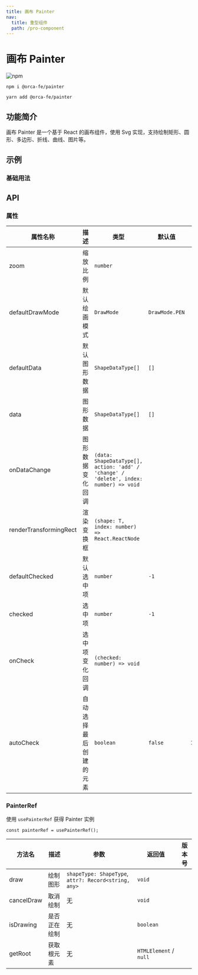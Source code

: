 ```yaml
---
title: 画布 Painter
nav:
  title: 重型组件
  path: /pro-component
---
```


# 画布 Painter

![npm](https://img.shields.io/npm/v/@orca-fe/painter.svg)

`npm i @orca-fe/painter`

`yarn add @orca-fe/painter`

## 功能简介

画布 Painter 是一个基于 React 的画布组件，使用 Svg 实现，支持绘制矩形、圆形、多边形、折线、曲线、图片等。

## 示例

### 基础用法

<code src="../demo/DemoDev.tsx" ></code>

<code src="../demo/Demo1.tsx" ></code>

## API

### 属性

| 属性名称               | 描述                   | 类型                                                                                  | 默认值         | 版本号  |
| ---------------------- | ---------------------- | ------------------------------------------------------------------------------------- | -------------- | ------- |
| zoom                   | 缩放比例               | `number`                                                                              |                |         |
| defaultDrawMode        | 默认绘画模式           | `DrawMode`                                                                            | `DrawMode.PEN` |         |
| defaultData            | 默认图形数据           | `ShapeDataType[]`                                                                     | `[]`           |         |
| data                   | 图形数据               | `ShapeDataType[]`                                                                     | `[]`           |         |
| onDataChange           | 图形数据变化回调       | `(data: ShapeDataType[], action: 'add' / 'change' / 'delete', index: number) => void` |                |         |
| renderTransformingRect | 渲染变换框             | `(shape: T, index: number) => React.ReactNode`                                        |                |         |
| defaultChecked         | 默认选中项             | `number`                                                                              | `-1`           |         |
| checked                | 选中项                 | `number`                                                                              | `-1`           |         |
| onCheck                | 选中项变化回调         | `(checked: number) => void`                                                           |                |         |
| autoCheck              | 自动选择最后创建的元素 | `boolean`                                                                             | `false`        | `1.1.0` |

### PainterRef

使用 `usePainterRef` 获得 Painter 实例

`const painterRef = usePainterRef();`

| 方法名     | 描述         | 参数                                                 | 返回值                 | 版本号 |
| ---------- | ------------ | ---------------------------------------------------- | ---------------------- | ------ |
| draw       | 绘制图形     | `shapeType: ShapeType`, `attr?: Record<string, any>` | `void`                 |        |
| cancelDraw | 取消绘制     | 无                                                   | `void`                 |        |
| isDrawing  | 是否正在绘制 | 无                                                   | `boolean`              |        |
| getRoot    | 获取根元素   | 无                                                   | `HTMLElement` / `null` |        |
